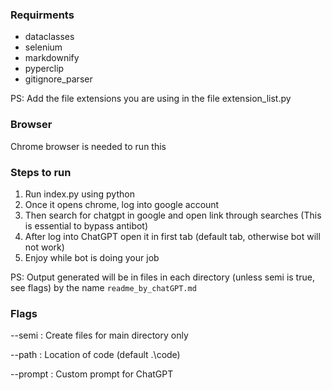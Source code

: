 ### Requirments

- dataclasses
- selenium
- markdownify
- pyperclip
- gitignore_parser

PS: Add the file extensions you are using in the file extension_list.py

### Browser

Chrome browser is needed to run this

### Steps to run

1. Run index.py using python
2. Once it opens chrome, log into google account
3. Then search for chatgpt in google and open link through searches (This is essential to bypass antibot)
4. After log into ChatGPT open it in first tab (default tab, otherwise bot will not work)
5. Enjoy while bot is doing your job

PS: Output generated will be in files in each directory (unless semi is true, see flags) by the name `readme_by_chatGPT.md`

### Flags
--semi : Create files for main directory only

--path : Location of code (default .\\code)

--prompt : Custom prompt for ChatGPT